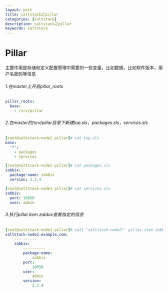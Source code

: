 ```yaml
---
layout: post
title: saltstack之pillar
categories: [saltstack]
description: saltstack之pillar
keywords: saltstack
---
```

# **Pillar**
主要作用是存储和定义配置管理中需要的一些变量，比如数据，比如软件版本，用户名密码等信息

<!--more-->

###### 1.在master上开启pillar_roots

```yaml
pillar_roots:
  base:
    - /srv/pillar
```
<!--more-->
###### 2.在master的/srv/pillar目录下新建*top.sls*，*packages.sls*，*services.sls*

```yaml
[root@saltstack-node1 pillar]# cat top.sls
base:
  '*':
    - packages
    - services
```

```yaml
[root@saltstack-node1 pillar]# cat packages.sls
zabbix:
  package-name: zabbix
  version: 2.2.4
```

```yaml
[root@saltstack-node1 pillar]# cat services.sls
zabbix:
  port: 10050
  user: admin
```

###### 3.执行pillar.item zabbix查看指定的信息

```yaml
[root@saltstack-node1 pillar]# salt 'saltstack-node2*' pillar.item zabbix
saltstack-node2.example.com:
    ----------
    zabbix:
        ----------
        package-name:
            zabbix
        port:
            10050
        user:
            admin
        version:
            2.2.4

```
